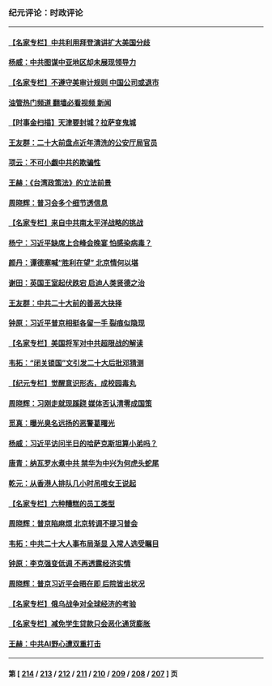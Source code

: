 ### 纪元评论：时政评论
---
#### [【名家专栏】中共利用拜登演讲扩大美国分歧](../../pages/nsc1025/n13827609.md?09190330) 
#### [杨威：中共图谋中亚地区却未展现领导力](../../pages/nsc1025/n13827382.md?09190330) 
#### [【名家专栏】不遵守美审计规则 中国公司或退市](../../pages/nsc1025/n13827189.md?09190330) 
#### [油管热门频道 翻墙必看视频 新闻](ok?09190330)
#### [【时事金扫描】天津要封城？拉萨变鬼城](../../pages/nsc1025/n13827171.md?09190330) 
#### [王友群：二十大前盘点近年清洗的公安厅局官员](../../pages/nsc1025/n13826943.md?09190330) 
#### [项云：不可小觑中共的欺骗性](../../pages/nsc1025/n13827056.md?09190330) 
#### [王赫：《台湾政策法》的立法前景](../../pages/nsc1025/n13826910.md?09190330) 
#### [周晓辉：普习会多个细节透信息](../../pages/nsc1025/n13826836.md?09190330) 
#### [【名家专栏】来自中共南太平洋战略的挑战](../../pages/nsc1025/n13826594.md?09190330) 
#### [杨宁：习近平缺席上合峰会晚宴 怕感染病毒？](../../pages/nsc1025/n13826822.md?09190330) 
#### [颜丹：谭德塞喊“胜利在望” 北京情何以堪](../../pages/nsc1025/n13826809.md?09190330) 
#### [谢田：英国王室起伏跌宕 启迪人类贤德之治](../../pages/nsc1025/n13826363.md?09190330) 
#### [王友群：中共二十大前的善恶大抉择](../../pages/nsc1025/n13826020.md?09190330) 
#### [钟原：习近平普京相挺各留一手 裂痕似隐现](../../pages/nsc1025/n13826171.md?09190330) 
#### [【名家专栏】美国将军对中共超限战的解读](../../pages/nsc1025/n13825825.md?09190330) 
#### [韦拓：“闭关锁国”文引发二十大后批邓猜测](../../pages/nsc1025/n13825527.md?09190330) 
#### [【纪元专栏】觉醒意识形态，成校园毒丸](../../pages/nsc1025/n13825850.md?09190330) 
#### [周晓辉：习刚走就现蹊跷 媒体否认清零成国策](../../pages/nsc1025/n13825802.md?09190330) 
#### [觅真：曝光臭名远扬的恶警葛曙光](../../pages/nsc1025/n13825488.md?09190330) 
#### [杨威：习近平访问半日的哈萨克斯坦算小弟吗？](../../pages/nsc1025/n13825423.md?09190330) 
#### [唐青：纳瓦罗水煮中共 禁华为中兴为何虎头蛇尾](../../pages/nsc1025/n13825436.md?09190330) 
#### [乾元：从香港人排队几小时吊唁女王说起](../../pages/nsc1025/n13825336.md?09190330) 
#### [【名家专栏】六种糟糕的员工类型](../../pages/nsc1025/n13824975.md?09190330) 
#### [周晓辉：普京陷麻烦 北京转调不提习普会](../../pages/nsc1025/n13825084.md?09190330) 
#### [韦拓：中共二十大人事布局渐显 入常人选受瞩目](../../pages/nsc1025/n13824638.md?09190330) 
#### [钟原：李克强变低调 不再透露经济实情](../../pages/nsc1025/n13824536.md?09190330) 
#### [周晓辉：普京习近平会晤在即 后院皆出状况](../../pages/nsc1025/n13824280.md?09190330) 
#### [【名家专栏】俄乌战争对全球经济的考验](../../pages/nsc1025/n13824072.md?09190330) 
#### [【名家专栏】减免学生贷款只会恶化通货膨胀](../../pages/nsc1025/n13824062.md?09190330) 
#### [王赫：中共AI野心遭双重打击](../../pages/nsc1025/n13823910.md?09190330) 

---
#### 第 [ [214](./214.md?09190330) / [213](./213.md?09190330) / [212](./212.md?09190330) / [211](./211.md?09190330) / [210](./210.md?09190330) / [209](./209.md?09190330) / [208](./208.md?09190330) / [207](./207.md?09190330) ] 页
